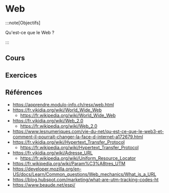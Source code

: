 # Web

:::note[Objectifs]

Qu'est-ce que le Web ?

:::

## Cours

<Reveal name="3cci-webs-web" />

## Exercices

## Références

- https://apprendre.modulo-info.ch/resx/web.html
- https://fr.vikidia.org/wiki/World_Wide_Web
  - https://fr.wikipedia.org/wiki/World_Wide_Web
- https://fr.vikidia.org/wiki/Web_2.0
  - https://fr.wikipedia.org/wiki/Web_2.0
- https://www.lesnumeriques.com/vie-du-net/qu-est-ce-que-le-web3-et-comment-il-pourrait-changer-la-face-d-internet-a172679.html
- https://fr.vikidia.org/wiki/Hypertext_Transfer_Protocol
  - https://fr.wikipedia.org/wiki/Hypertext_Transfer_Protocol
- https://fr.vikidia.org/wiki/Adresse_URL
  - https://fr.wikipedia.org/wiki/Uniform_Resource_Locator
- https://fr.wikipedia.org/wiki/Param%C3%A8tres_UTM
- https://developer.mozilla.org/en-US/docs/Learn/Common_questions/Web_mechanics/What_is_a_URL
- https://blog.hubspot.com/marketing/what-are-utm-tracking-codes-ht
- https://www.beaude.net/espi/
